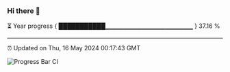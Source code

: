 ### Hi there 👋

⏳ Year progress { ███████████▁▁▁▁▁▁▁▁▁▁▁▁▁▁▁▁▁▁▁ } 37.16 %

---

⏰ Updated on Thu, 16 May 2024 00:17:43 GMT

![Progress Bar CI](https://github.com/liununu/liununu/workflows/Progress%20Bar%20CI/badge.svg)
